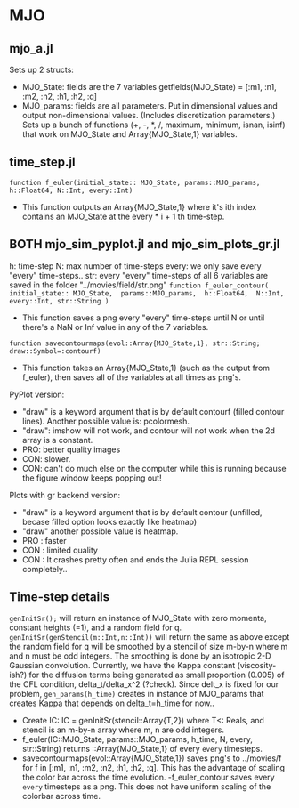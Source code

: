 # MJO

## mjo_a.jl
Sets up 2 structs:
 - MJO_State: fields are the 7 variables getfields(MJO_State) = [:m1, :n1, :m2, :n2, :h1, :h2, :q]
 - MJO_params: fields are all parameters. Put in dimensional values and output non-dimensional values. (Includes discretization parameters.)
Sets up a bunch of functions (+, -, *, /, maximum, minimum, isnan, isinf) that work on MJO_State and Array{MJO_State,1} variables. 

## time_step.jl
``function f_euler(initial_state:: MJO_State, params::MJO_params, h::Float64, N::Int, every::Int)``
 - This function outputs an Array{MJO_State,1} where it's ith index contains an MJO_State at the every * i + 1 th time-step.
 
## BOTH mjo_sim_pyplot.jl and mjo_sim_plots_gr.jl 
h: time-step
N: max number of time-steps
every: we only save every "every" time-steps.. 
str: every "every" time-steps of all 6 variables are saved in the folder "../movies/field/str.png"
``function f_euler_contour(
    initial_state:: MJO_State, 
    params::MJO_params, 
    h::Float64, 
    N::Int,
    every::Int,
    str::String
    )``
 - This function saves a png every "every" time-steps until N or until there's a NaN or Inf value in any of the 7 variables. 
 
``function savecontourmaps(evol::Array{MJO_State,1}, str::String; draw::Symbol=:contourf)``
- This function takes an Array{MJO_State,1} (such as the output from f_euler), then saves all of the variables at all times as png's. 

PyPlot version: 
- "draw" is a keyword argument that is by default contourf (filled contour lines). Another possible value is: pcolormesh.
- "draw": imshow will not work, and contour will not work when the 2d array is a constant. 
- PRO: better quality images
- CON: slower.
- CON: can't do much else on the computer while this is running because the figure window keeps popping out!

Plots with gr backend version:
- "draw" is a keyword argument that is by default contour (unfilled, becase filled option looks exactly like heatmap)
- "draw" another possible value is heatmap.
- PRO : faster
- CON : limited quality 
- CON : It crashes pretty often and ends the Julia REPL session completely..

## Time-step details
``genInitSr();`` will return an instance of MJO_State with zero momenta, constant heights (=1), and a random field for q. 
``genInitSr(genStencil(m::Int,n::Int))`` will return the same as above except the random field for q will be smoothed by a stencil of size m-by-n where m and n must be odd integers. The smoothing is done by an isotropic 2-D Gaussian convolution. 
Currently, we have the Kappa constant (viscosity-ish?) for the diffusion terms being generated as small proportion (0.005) of the CFL condition, delta_t/delta_x^2 (?check). 
Since delt_x is fixed for our problem, ``gen_params(h_time)`` creates in instance of MJO_params that creates Kappa that depends on delta_t=h_time for now..

- Create IC: IC = genInitSr(stencil::Array{T,2}) where T<: Reals, and stencil is an m-by-n array where m, n are odd integers.
- f_euler(IC::MJO_State, params::MJO_params, h_time, N, every, str::String) returns ::Array{MJO_State,1} of every ``every`` timesteps. 
- savecontourmaps(evol::Array{MJO_State,1}) saves png's to ../movies/f for f in  [:m1, :n1, :m2, :n2, :h1, :h2, :q]. This has the advantage of scaling the color bar across the time evolution.
-f_euler_contour saves every ``every`` timesteps as a png. This does not have uniform scaling of the colorbar across time.
